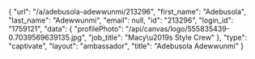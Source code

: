 {
    "url": "\/a\/adebusola-adewwunmi\/213296",
    "first_name": "Adebusola",
    "last_name": "Adewwunmi",
    "email": null,
    "id": "213296",
    "login_id": "1759121",
    "data": {
        "profilePhoto": "\/api\/canvas\/logo\/555835439-0.7039569639135.jpg",
        "job_title": "Macy\u2019s Style Crew"
    },
    "type": "captivate",
    "layout": "ambassador",
    "title": "Adebusola Adewwunmi"
}